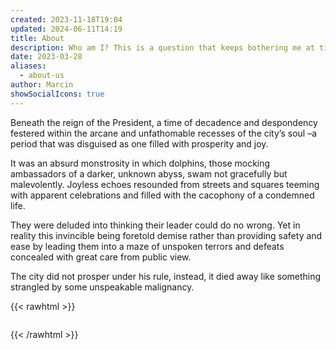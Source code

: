 ```yaml
---
created: 2023-11-18T19:04
updated: 2024-06-11T14:19
title: About
description: Who am I? This is a question that keeps bothering me at times.
date: 2023-03-28
aliases:
  - about-us
author: Marcin
showSocialIcons: true
---
```


<!-- The city's citizens bore witness to a time of prosperity and joy during the President's tenure, for dolphins swam the river gracefully and with seeming purpose. The streets and squares were filled with grateful celebrations and sounds. Many believed their beloved. The infallible leader had brought them to a place of security and contentment, for no failure had befallen them in all his days of rule. -->

Beneath the reign of the President, a time of decadence and despondency festered within the arcane and unfathomable recesses of the city’s soul –a period that was disguised as one filled with prosperity and joy.

It was an absurd monstrosity in which dolphins, those mocking ambassadors of a darker, unknown abyss, swam not gracefully but malevolently. Joyless echoes resounded from streets and squares teeming with apparent celebrations and filled with the cacophony of a condemned life.

They were deluded into thinking their leader could do no wrong. Yet in reality this invincible being foretold demise rather than providing safety and ease by leading them into a maze of unspoken terrors and defeats concealed with great care from public view.

The city did not prosper under his rule, instead, it died away like something strangled by some unspeakable malignancy.

<!-- 
![about](images/about_happy.jpg)
-->

{{< rawhtml >}}

<div id="image-grid">
</div>

<style>
  #image-grid {
    width: 100%;
    margin: 0 auto;
    display: grid;
    grid-template-columns: repeat(3, 1fr); /* 4 columns */
    gap: 60px;
  }

  .image-cell-parent{
    border: solid 2em;
  }

  .image-cell {
    width: 100%;
    padding-top: 100%; /* Maintains the square aspect ratio */
    background-size: cover; 
    background-repeat: no-repeat;
    background-position: center center;
    position: relative; 
    opacity: 1; 
    transition: opacity 1s ease, background-image 1s ease; 
  }

</style>


<script>
  function getImageUrl(index) {
    return `/gen/i_${index}.jpg`;
  }

  // Fisher-Yates shuffle
  function shuffleArray(array) {
    for (let i = array.length - 1; i > 0; i--) {
      const j = Math.floor(Math.random() * (i + 1));
      [array[i], array[j]] = [array[j], array[i]]; // Swap elements
    }
  }

  function crossfadeRandomImage() {
    const totalImages = 242; 
    let imageIndexes = Array.from({length: totalImages}, (_, i) => i + 1);
    shuffleArray(imageIndexes);

    const cells = document.querySelectorAll('.image-cell');
    const randomCellIndex = Math.floor(Math.random() * cells.length);
    const newImageIndex = imageIndexes.find(index => !cells[randomCellIndex].style.backgroundImage.includes(getImageUrl(index)));

    const newImage = new Image();
    
    newImage.onload = function() {
        cells[randomCellIndex].style.opacity = '0';
        cells[randomCellIndex].style.backgroundImage = `url(${newImage.src})`;
        cells[randomCellIndex].style.opacity = '1'; 
    };

    newImage.src = getImageUrl(newImageIndex); 
  }

  function displayImages() {
    const totalImages = 242;
    const imagesNeeded = 6;
    let imageIndexes = Array.from({length: totalImages}, (_, i) => i + 1);

    shuffleArray(imageIndexes);
    imageIndexes = imageIndexes.slice(0, imagesNeeded);

    const gridContainer = document.getElementById('image-grid');
    gridContainer.innerHTML = '';

    imageIndexes.forEach(index => {
      const cellElement = document.createElement('div');
      cellElement.classList.add('image-cell');
      cellElement.style.backgroundImage = `url(${getImageUrl(index)})`;

      const cellParent = document.createElement('div');
      cellParent.classList.add('image-cell-parent');
      cellParent.appendChild(cellElement);
      gridContainer.appendChild(cellParent);
    });

    setInterval(crossfadeRandomImage, Math.floor(Math.random() * 1000)+1000);
  }


  displayImages();

</script>
{{< /rawhtml >}}